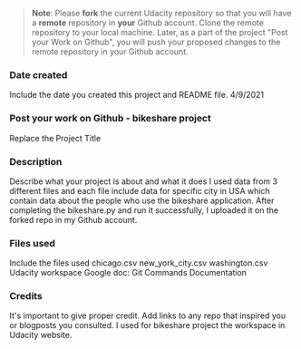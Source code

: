 >**Note**: Please **fork** the current Udacity repository so that you will have a **remote** repository in **your** Github account. Clone the remote repository to your local machine. Later, as a part of the project "Post your Work on Github", you will push your proposed changes to the remote repository in your Github account.

### Date created
Include the date you created this project and README file.
4/9/2021
### Post your work on Github - bikeshare project
Replace the Project Title

### Description
Describe what your project is about and what it does
I used data from 3 different files and each file include data for specific city in USA which contain data about the people who use the bikeshare application. After completing the bikeshare.py and run it successfully, I uploaded it on the forked repo in my Github account. 
### Files used
Include the files used
chicago.csv
new_york_city.csv
washington.csv
Udacity workspace
Google doc: Git Commands Documentation
### Credits
It's important to give proper credit. Add links to any repo that inspired you or blogposts you consulted.
I used for bikeshare project the workspace in Udacity website.
